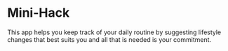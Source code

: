 # Mini-Hack

This app helps you keep track of your daily routine by suggesting lifestyle changes that best suits you and all that is needed is your commitment. 
